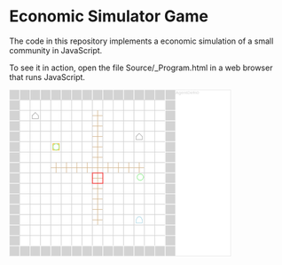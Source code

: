 Economic Simulator Game
=======================

The code in this repository implements a economic simulation of a small community in JavaScript.

To see it in action, open the file Source/_Program.html in a web browser that runs JavaScript.

<img src="Screenshot.png" />
